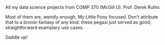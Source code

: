 All my data science projects from COMP 370 (McGill U).
Prof. Derek Ruths

Most of them are, weirdly enough, My Little Pony focused. Don't attribute that to a bronie-fantasy of any kind: these pegasi just served as good, straightforward examplary use cases.

Saddle up!
